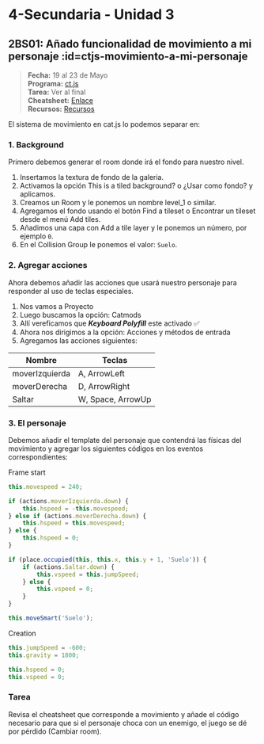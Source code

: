 # 4-Secundaria - Unidad 3

<div class="currentTheme">

## 2BS01: Añado funcionalidad de movimiento a mi personaje :id=ctjs-movimiento-a-mi-personaje

> <i class="bi bi-calendar"></i> **Fecha:** 19 al 23 de Mayo<br><i class="bi bi-window-desktop"></i> **Programa:** [ct.js](https://ctjs.rocks/)<br><i class="bi bi-calendar-check"></i> **Tarea:** Ver al final<br><i class="bi bi-files"></i> **Cheatsheet:** [Enlace](https://comigo.itch.io/ct-cheat-sheet)<br><i class="bi bi-briefcase"></i> **Recursos:** [Recursos](https://drive.google.com/drive/folders/19UQ_kuY8V0xU3Kd8aMDtbcXS7qQDOJ98?usp=sharing)

El sistema de movimiento en cat.js lo podemos separar en:

### 1. Background

Primero debemos generar el room donde irá el fondo para nuestro nivel.

1. Insertamos la textura de fondo de la galeria.
2. Activamos la opción <span class="badge badge-secondary"> This is a tiled background?</span> o <span class="badge badge-secondary">¿Usar como fondo?</span> y aplicamos.
3. Creamos un <span class="badge badge-secondary"> Room</span> y le ponemos un nombre <span class="badge badge-secondary"> level_1</span> o similar.
4. Agregamos el fondo usando el botón <span class="badge badge-outline"><i class="bi bi-search"></i> Find a tileset</span> o <span class="badge badge-outline"><i class="bi bi-search"></i> Encontrar un tileset</span> desde el menú <span class="badge badge-outline">Add tiles</span>.
5. Añadimos una capa con <span class="badge badge-outline">Add a tile layer</span> y le ponemos un número, por ejemplo `0`.
6. En el <span class="badge badge-secondary">Collision Group</span> le ponemos el valor: `Suelo`.

### 2. Agregar acciones

Ahora debemos añadir las acciones que usará nuestro personaje para responder al uso de teclas especiales.

1. Nos vamos a <span class="badge badge-primary"><i class="bi bi-sliders2-vertical"></i> Proyecto</span>
2. Luego buscamos la opción: <span class="badge badge-outline"><i class="bi bi-share"></i> Catmods</span>
3. Allí vereficamos que ***Keyboard Polyfill*** este activado ✅
4. Ahora nos dirigimos a la opción: <span class="badge badge-outline"><i class="bi bi-cast"></i> Acciones y métodos de entrada</span>
5. Agregamos las acciones siguientes:

|**Nombre**      |**Teclas**         |
|----------------|-------------------|
| moverIzquierda | A, ArrowLeft      |
| moverDerecha   | D, ArrowRight     |
| Saltar         | W, Space, ArrowUp |


### 3. El personaje

Debemos añadir el template del personaje que contendrá las físicas del movimiento y agregar los siguientes códigos en los eventos correspondientes:

<span class="badge badge-outline"><i class="bi bi-chevron-bar-left"></i> Frame start</span>

```javascript
this.movespeed = 240; 

if (actions.moverIzquierda.down) {
    this.hspeed = -this.movespeed;
} else if (actions.moverDerecha.down) {
    this.hspeed = this.movespeed;
} else {
    this.hspeed = 0;
}

if (place.occupied(this, this.x, this.y + 1, 'Suelo')) {
    if (actions.Saltar.down) {
        this.vspeed = this.jumpSpeed;
    } else {
        this.vspeed = 0;
    }
}

this.moveSmart('Suelo');
```

<span class="badge badge-outline"><i class="bi bi-sun"></i> Creation</span>

```javascript
this.jumpSpeed = -600;
this.gravity = 1800;

this.hspeed = 0;
this.vspeed = 0;
```

### Tarea

Revisa el cheatsheet que corresponde a movimiento y añade el código necesario para que si el personaje choca con un enemigo, el juego se dé por pérdido (Cambiar room).

</div>
